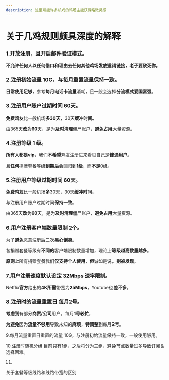 ```yaml
---
description: 这里可能许多机巧的鸡场主能获得略微灵感
---
```


# 关于几鸡规则颇具深度的解释

### **1.开放注册，且开启邮件验证模式。**

**不允许任何人以任何借口和理由去任何其他鸡场发放邀请链接，老子要砍死你。**

### **2.注册初始流量 10G，与每月重置流量保持一致。**

**日常使用足够**，参考**每月电话卡流量**消耗，**且**一般会选择**分流模式爱国富强**。

### **3.注册用户账户过期时间 60天。**

**免费鸡友**比一般机场**多30天**，30天**缓冲时间。**

 由365天**改为60**天，是为**及时清理**僵尸账户，**避免占用**大量资源。

### 4.注册等级 1 级。

**所有人都是vip**，我们**不希望**鸡友注册进来看见自己是**普通用户**。 

且**任何**捐赠套餐等级**到期后**会回归到**1级**，而**不是**0级。

### 5.注册用户等级过期时间 60天。

**免费鸡友**比一般机场**多**30天，30天**缓冲时间，**

与注册用户账户过期时间**保持一致**。

由365天**改为60**天，是为**及时清理**僵尸账户，**避免占用**大量资源。

### 6.用户注册客户端数量限制 2个。

为了**避免**恶意注册后二次**黑心倒卖**。

各捐赠套餐等级有**不同的**客户端限制数量增加，理论上**等级越高数量越多**。

**原则上**所有捐赠套餐我们**仅支持个人使用**，**但**诚如是说，**别被发现**。

### 7.用户注册速度默认设定 32Mbps 速率限制。

Netflix**官方**给出的**4K所需**带宽为**25Mbps**，Youtube也**差不多**。

### 8.注册时的流量重置日 每月2号。

**考虑到**有部分**商贸/公司**用户，每月**1号较忙**，

**为避免**因为**流量不够用**导致未知的**麻烦**，**特调整**到每月**2号**。

9.每月流量重置日重置的流量 10G，与注册初始流量保持一致，一般使用够用。

10.注册时随机分组 目前只有1组，之后将分为三组，避免节点数量过多导致订阅＆选择困难。

11.





关于套餐等级线路和线路带宽的区别

